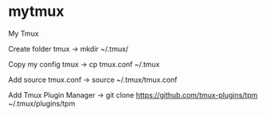 # mytmux
My Tmux 

Create folder tmux
-> mkdir ~/.tmux/

Copy my config tmux
-> cp tmux.conf ~/.tmux

Add source tmux.conf
-> source ~/.tmux/tmux.conf

Add Tmux Plugin Manager
-> git clone https://github.com/tmux-plugins/tpm ~/.tmux/plugins/tpm
